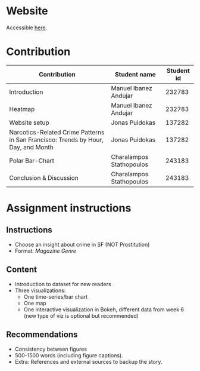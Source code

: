 # Website
Accessible [here](https://puidokas.github.io/socialdata2025-group77/).

# Contribution

| Contribution | Student name | Student id |
| -------- | ------- | ------- |
| Introduction | Manuel Ibanez Andujar | 232783 |
| Heatmap | Manuel Ibanez Andujar | 232783 |
| Website setup | Jonas Puidokas | 137282 |
| Narcotics-Related Crime Patterns in San Francisco: Trends by Hour, Day, and Month | Jonas Puidokas | 137282 |
| Polar Bar-Chart | Charalampos Stathopoulos | 243183 |
| Conclusion & Discussion | Charalampos Stathopoulos | 243183 |

# Assignment instructions

## Instructions

* Choose an insight about crime in SF (NOT Prostitution)
* Format: *Magazine Genre*

## Content

* Introduction to dataset for new readers
* Three visualizations:
    - One time-series/bar chart
    - One map
    - One interactive visualization in Bokeh, different data from week 6 (new type of viz is optional but recommended)

## Recommendations

* Consistency between figures
* 500-1500 words (including figure captions). 
* Extra: References and external sources to backup the story.
